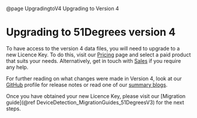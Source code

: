 @page UpgradingtoV4 Upgrading to Version 4

# Upgrading to 51Degrees version 4

To have access to the version 4 data files, you will need to upgrade to a new Licence Key. To do this, visit our [Pricing](https://51degrees.com/pricing) page and select a paid product that suits your needs. Alternatively, get in touch with [Sales](mailto:sales@51degrees.com) if you require any help.

For further reading on what changes were made in Version 4, look at our [GitHub](https://github.com/51Degrees) profile for release notes or read one of our [summary blogs](https://51degrees.com/resources/blogs/tag/Version%204).

Once you have obtained your new Licence Key, please visit our [Migration guide](@ref DeviceDetection_MigrationGuides_51DegreesV3) for the next steps.
